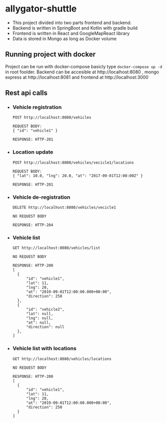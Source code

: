 # allygator-shuttle

- This project divided into two parts frontend and backend. 
- Backend is written in SpringBoot and Kotlin with gradle build
- Frontend is written in React and GoogleMapReact library
- Data is stored in Mongo as long as Docker volume


## Running project with docker
Project can be run with docker-compose basicly type `docker-compose up -d` in root foolder. Backend can be accesible at http://localhost:8080 , mongo express at http://localhost:8081 and frontend at http://localhost:3000
 
## Rest api calls
- ### Vehicle registration
  `POST http://localhost:8080/vehicles`

  ```
  REQUEST BODY:
  { "id": "vehicle1" }
  ```
  ```
  RESPONSE: HTTP-201
  ```

- ### Location update
  `POST http://localhost:8080/vehicles/vecicle1/locations`
  ```
  REQUEST BODY:
  { "lat": 10.0, "lng": 20.0, "at": "2017-09-01T12:00:00Z" }
  ```
  
  ```
  RESPONSE: HTTP-201
  ```
 
- ### Vehicle de-registration
  `DELETE http://localhost:8080/vehicles/vecicle1`
  ```
  NO REQUEST BODY
  ```
   
  ```
  RESPONSE: HTTP-204
  ```
 
- ### Vehicle list
  `GET http://localhost:8080/vehicles/list`
  ```
  NO REQUEST BODY
  ```
  
  ```
  RESPONSE: HTTP-200
  [
    {
        "id": "vehicle1",
        "lat": 11,
        "lng": 20,
        "at": "2019-09-01T12:00:00.000+00:00",
        "direction": 250
    },
    {
        "id": "vehicle2",
        "lat": null,
        "lng": null,
        "at": null,
        "direction": null
    },
  ]
  ```
  
 - ### Vehicle list with locations
   `GET http://localhost:8080/vehicles/locations`
   ```
   NO REQUEST BODY
   ```

   ```
   RESPONSE: HTTP-200
   [
     {
         "id": "vehicle1",
         "lat": 11,
         "lng": 20,
         "at": "2019-09-01T12:00:00.000+00:00",
         "direction": 250
     }
   ]
   ```

 
 
